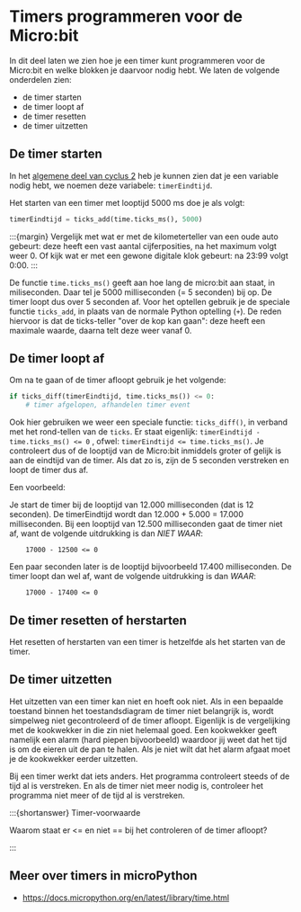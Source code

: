 # Timers programmeren voor de Micro:bit

In dit deel laten we zien hoe je een timer kunt programmeren voor de Micro:bit en welke blokken je daarvoor nodig hebt. We laten de volgende onderdelen zien:

* de timer starten
* de timer loopt af
* de timer resetten
* de timer uitzetten

## De timer starten

In het [algemene deel van cyclus 2](timers-theorie) heb je kunnen zien dat je een variable nodig hebt, we noemen deze variabele: `timerEindtijd`.

Het starten van een timer met looptijd 5000 ms doe je als volgt:

```Python
timerEindtijd = ticks_add(time.ticks_ms(), 5000)

```

:::{margin}
Vergelijk met wat er met de kilometerteller van een oude auto gebeurt: deze heeft een vast aantal cijferposities, na het maximum volgt weer 0.
Of kijk wat er met een gewone digitale klok gebeurt: na 23:99 volgt 0:00.
:::

De functie `time.ticks_ms()` geeft aan hoe lang de micro:bit aan staat, in miliseconden.
Daar tel je 5000 milliseconden (= 5 seconden) bij op. De timer loopt dus over 5 seconden af.
Voor het optellen gebruik je de speciale functie `ticks_add`, in plaats van de normale Python optelling (`+`). 
De reden hiervoor is dat de ticks-teller "over de kop kan gaan": 
deze heeft een maximale waarde, daarna telt deze weer vanaf 0.

## De timer loopt af

Om na te gaan of de timer afloopt gebruik je het volgende:


```Python
if ticks_diff(timerEindtijd, time.ticks_ms()) <= 0:
    # timer afgelopen, afhandelen timer event
```

Ook hier gebruiken we weer een speciale functie: `ticks_diff()`, in verband met het rond-tellen van de `ticks`.
Er staat eigenlijk: `timerEindtijd - time.ticks_ms() <= 0` , ofwel: `timerEindtijd <= time.ticks_ms()`.
Je controleert dus of de looptijd van de Micro:bit inmiddels groter of gelijk is aan de eindtijd van de timer.
Als dat zo is, zijn de 5 seconden verstreken en loopt de timer dus af.

Een voorbeeld:

Je start de timer bij de looptijd van 12.000 milliseconden (dat is 12 seconden). De timerEindtijd wordt dan 12.000 + 5.000 = 17.000 milliseconden. Bij een looptijd van 12.500 milliseconden gaat de timer niet af, want de volgende uitdrukking is dan *NIET WAAR*:

```
    17000 - 12500 <= 0
```

Een paar seconden later is de looptijd bijvoorbeeld 17.400 milliseconden. De timer loopt dan wel af, want de volgende uitdrukking is dan *WAAR*:

```
    17000 - 17400 <= 0
```
 
## De timer resetten of herstarten

Het resetten of herstarten van een timer is hetzelfde als het starten van de timer.

## De timer uitzetten

Het uitzetten van een timer kan niet en hoeft ook niet. Als in een bepaalde toestand binnen het toestandsdiagram de timer niet belangrijk is, wordt simpelweg niet gecontroleerd of de timer afloopt. Eigenlijk is de vergelijking met de kookwekker in die zin niet helemaal goed. Een kookwekker geeft namelijk een alarm (hard piepen bijvoorbeeld) waardoor jij weet dat het tijd is om de eieren uit de pan te halen. Als je niet wilt dat het alarm afgaat moet je de kookwekker eerder uitzetten.

Bij een timer werkt dat iets anders. Het programma controleert steeds of de tijd al is verstreken. En als de timer niet meer nodig is, controleer het programma niet meer of de tijd al is verstreken.

:::{shortanswer} Timer-voorwaarde

Waarom staat er <= en niet == bij het controleren of de timer afloopt?

:::

## Meer over timers in microPython

* https://docs.micropython.org/en/latest/library/time.html

